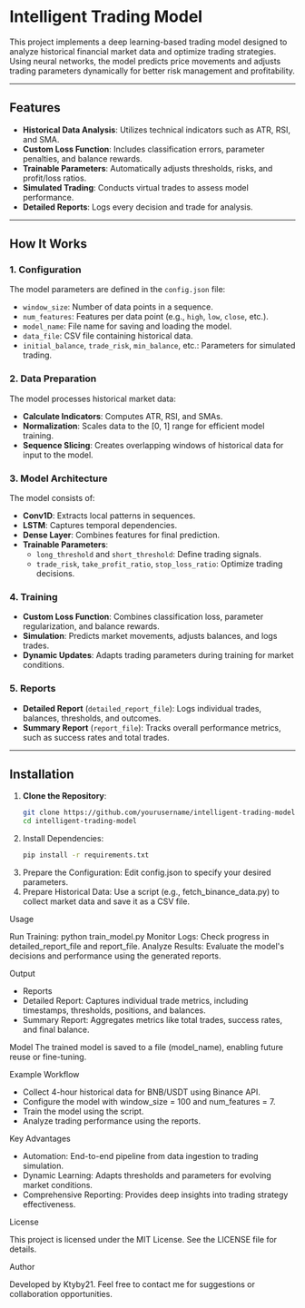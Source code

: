 # Intelligent Trading Model

This project implements a deep learning-based trading model designed to analyze historical financial market data and optimize trading strategies. Using neural networks, the model predicts price movements and adjusts trading parameters dynamically for better risk management and profitability.

---

## Features

- **Historical Data Analysis**: Utilizes technical indicators such as ATR, RSI, and SMA.
- **Custom Loss Function**: Includes classification errors, parameter penalties, and balance rewards.
- **Trainable Parameters**: Automatically adjusts thresholds, risks, and profit/loss ratios.
- **Simulated Trading**: Conducts virtual trades to assess model performance.
- **Detailed Reports**: Logs every decision and trade for analysis.

---

## How It Works

### 1. **Configuration**
The model parameters are defined in the `config.json` file:
- `window_size`: Number of data points in a sequence.
- `num_features`: Features per data point (e.g., `high`, `low`, `close`, etc.).
- `model_name`: File name for saving and loading the model.
- `data_file`: CSV file containing historical data.
- `initial_balance`, `trade_risk`, `min_balance`, etc.: Parameters for simulated trading.

### 2. **Data Preparation**
The model processes historical market data:
- **Calculate Indicators**: Computes ATR, RSI, and SMAs.
- **Normalization**: Scales data to the [0, 1] range for efficient model training.
- **Sequence Slicing**: Creates overlapping windows of historical data for input to the model.

### 3. **Model Architecture**
The model consists of:
- **Conv1D**: Extracts local patterns in sequences.
- **LSTM**: Captures temporal dependencies.
- **Dense Layer**: Combines features for final prediction.
- **Trainable Parameters**:
  - `long_threshold` and `short_threshold`: Define trading signals.
  - `trade_risk`, `take_profit_ratio`, `stop_loss_ratio`: Optimize trading decisions.

### 4. **Training**
- **Custom Loss Function**: Combines classification loss, parameter regularization, and balance rewards.
- **Simulation**: Predicts market movements, adjusts balances, and logs trades.
- **Dynamic Updates**: Adapts trading parameters during training for market conditions.

### 5. **Reports**
- **Detailed Report** (`detailed_report_file`): Logs individual trades, balances, thresholds, and outcomes.
- **Summary Report** (`report_file`): Tracks overall performance metrics, such as success rates and total trades.

---

## Installation

1. **Clone the Repository**:
   ```bash
   git clone https://github.com/yourusername/intelligent-trading-model.git
   cd intelligent-trading-model
   ```
2. Install Dependencies:
   ```bash
   pip install -r requirements.txt
   ```
4. Prepare the Configuration: Edit config.json to specify your desired parameters.
5. Prepare Historical Data: Use a script (e.g., fetch_binance_data.py) to collect market data and save it as a CSV file.

Usage

Run Training:
python train_model.py
Monitor Logs: Check progress in detailed_report_file and report_file.
Analyze Results: Evaluate the model's decisions and performance using the generated reports.

Output

- Reports
- Detailed Report: Captures individual trade metrics, including timestamps, thresholds, positions, and balances.
- Summary Report: Aggregates metrics like total trades, success rates, and final balance.

Model
The trained model is saved to a file (model_name), enabling future reuse or fine-tuning.

Example Workflow

- Collect 4-hour historical data for BNB/USDT using Binance API.
- Configure the model with window_size = 100 and num_features = 7.
- Train the model using the script.
- Analyze trading performance using the reports.

  
Key Advantages

- Automation: End-to-end pipeline from data ingestion to trading simulation.
- Dynamic Learning: Adapts thresholds and parameters for evolving market conditions.
- Comprehensive Reporting: Provides deep insights into trading strategy effectiveness.

License

This project is licensed under the MIT License. See the LICENSE file for details.

Author

Developed by Ktyby21. Feel free to contact me for suggestions or collaboration opportunities.
